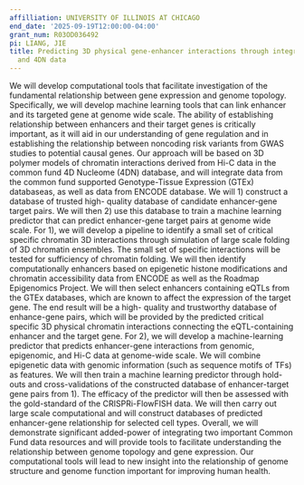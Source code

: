 ```yaml
---
affilliation: UNIVERSITY OF ILLINOIS AT CHICAGO
end_date: '2025-09-19T12:00:00-04:00'
grant_num: R03OD036492
pi: LIANG, JIE
title: Predicting 3D physical gene-enhancer interactions through integration of GTEx
  and 4DN data
---
```

We will develop computational tools that facilitate investigation of the fundamental relationship between gene expression and genome topology. Specifically, we will develop machine learning tools that can link enhancer and its targeted gene at genome wide scale. The ability of establishing relationship between enhancers and their target genes is critically important, as it will aid in our understanding of gene regulation and in establishing the relationship between noncoding risk variants from GWAS studies to potential causal genes. Our approach will be based on 3D polymer models of chromatin interactions derived from Hi-C data in the common fund 4D Nucleome (4DN) database, and will integrate data from the common fund supported Genotype-Tissue Expression (GTEx) databaseas, as well as data from ENCODE database. We will 1) construct a database of trusted high- quality database of candidate enhancer-gene target pairs. We will then 2) use this database to train a machine learning predictor that can predict enhancer-gene target pairs at genome wide scale. For 1), we will develop a pipeline to identify a small set of critical specific chromatin 3D interactions through simulation of large scale folding of 3D chromatin ensembles. The small set of specific interactions will be tested for sufficiency of chromatin folding. We will then identify computationally enhancers based on epigenetic histone modifications and chromatin accessibility data from ENCODE as well as the Roadmap Epigenomics Project. We will then select enhancers containing eQTLs from the GTEx databases, which are known to affect the expression of the target gene. The end result will be a high- quality and trustworthy database of enhance-gene pairs, which will be provided by the predicted critical specific 3D physical chromatin interactions connecting the eQTL-containing enhancer and the target gene. For 2), we will develop a machine-learning predictor that predicts enhancer-gene interactions from genomic, epigenomic, and Hi-C data at genome-wide scale. We will combine epigenetic data with genomic information (such as sequence motifs of TFs) as features. We will then train a machine learning predictor through hold-outs and cross-validations of the constructed database of enhancer-target gene pairs from 1). The efficacy of the predictor will then be assessed with the gold-standard of the CRISPRi-FlowFISH data. We will then carry out large scale computational and will construct databases of predicted enhancer-gene relationship for selected cell types. Overall, we will demonstrate significant added-power of integrating two important Common Fund data resources and will provide tools to facilitate understanding the relationship between genome topology and gene expression. Our computational tools will lead to new insight into the relationship of genome structure and genome function important for improving human health. 